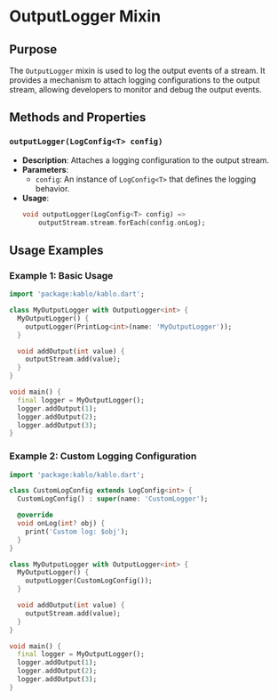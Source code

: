 # OutputLogger Mixin

## Purpose

The `OutputLogger` mixin is used to log the output events of a stream. It provides a mechanism to attach logging configurations to the output stream, allowing developers to monitor and debug the output events.

## Methods and Properties

### `outputLogger(LogConfig<T> config)`

- **Description**: Attaches a logging configuration to the output stream.
- **Parameters**:
  - `config`: An instance of `LogConfig<T>` that defines the logging behavior.
- **Usage**:
  ```dart
  void outputLogger(LogConfig<T> config) =>
      outputStream.stream.forEach(config.onLog);
  ```

## Usage Examples

### Example 1: Basic Usage

```dart
import 'package:kablo/kablo.dart';

class MyOutputLogger with OutputLogger<int> {
  MyOutputLogger() {
    outputLogger(PrintLog<int>(name: 'MyOutputLogger'));
  }

  void addOutput(int value) {
    outputStream.add(value);
  }
}

void main() {
  final logger = MyOutputLogger();
  logger.addOutput(1);
  logger.addOutput(2);
  logger.addOutput(3);
}
```

### Example 2: Custom Logging Configuration

```dart
import 'package:kablo/kablo.dart';

class CustomLogConfig extends LogConfig<int> {
  CustomLogConfig() : super(name: 'CustomLogger');

  @override
  void onLog(int? obj) {
    print('Custom log: $obj');
  }
}

class MyOutputLogger with OutputLogger<int> {
  MyOutputLogger() {
    outputLogger(CustomLogConfig());
  }

  void addOutput(int value) {
    outputStream.add(value);
  }
}

void main() {
  final logger = MyOutputLogger();
  logger.addOutput(1);
  logger.addOutput(2);
  logger.addOutput(3);
}
```
